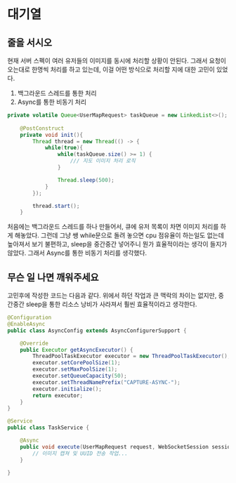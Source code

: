 # 대기열
## 줄을 서시오
현재 서버 스펙이 여러 유저들의 이미지를 동시에 처리할 상황이 안된다. 그래서 요청이 오는대로 한명씩 처리를 하고 있는데, 이걸 어떤 방식으로 처리할 지에 대한 고민이 있었다.

1. 백그라운드 스레드를 통한 처리
2. Async를 통한 비동기 처리

```java
private volatile Queue<UserMapRequest> taskQueue = new LinkedList<>();
    
    @PostConstruct
    private void init(){
        Thread thread = new Thread(() -> {
            while(true){
                while(taskQueue.size() >= 1) {
                    /// 지도 이미지 처리 로직
                }

                Thread.sleep(500);
            }
        });

        thread.start();
    }
```
처음에는 백그라운드 스레드를 하나 만들어서, 큐에 유저 목록이 차면 이미지 처리를 하게 해놓았다.
그런데 그냥 쌩 while문으로 돌려 놓으면 cpu 점유율이 하는일도 없는데 높아져서 보기 불편하고, sleep을 중간중간 넣어주니 뭔가 효율적이라는 생각이 들지가 않았다.
그래서 Async를 통한 비동기 처리를 생각했다.

## 무슨 일 나면 깨워주세요
고민후에 작성한 코드는 다음과 같다.
위에서 하던 작업과 큰 맥락의 차이는 없지만, 중간중간 sleep을 통한 리소스 낭비가 사라져서 훨씬 효율적이라고 생각한다.
```java
@Configuration
@EnableAsync
public class AsyncConfig extends AsyncConfigurerSupport {

    @Override
    public Executor getAsyncExecutor() {
        ThreadPoolTaskExecutor executor = new ThreadPoolTaskExecutor();
        executor.setCorePoolSize(1);
        executor.setMaxPoolSize(1);
        executor.setQueueCapacity(50);
        executor.setThreadNamePrefix("CAPTURE-ASYNC-");
        executor.initialize();
        return executor;
    }
}

@Service
public class TaskService {

    @Async
    public void execute(UserMapRequest request, WebSocketSession session){
        // 이미지 캡쳐 및 UUID 전송 작업...
    }

}

```



